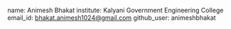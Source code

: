 name: Animesh Bhakat
institute: Kalyani Government Engineering College
email_id: bhakat.animesh1024@gmail.com
github_user: animeshbhakat